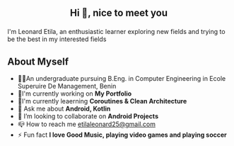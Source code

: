 ## <p align = center>Hi 👋, nice to meet you</p>
I'm Leonard Etila, an enthusiastic learner exploring new fields and trying to be the best in my interested fields

## About Myself
* 👨‍🎓An undergraduate pursuing B.Eng. in Computer Engineering in Ecole Superuire De Management, Benin
* 🔬I'm currently working on **My Portfolio**
* 🌱I'm currently leaerning **Coroutines & Clean Architecture**
* 💬 Ask me about **Android, Kotlin**
* 👯 I’m looking to collaborate on **Android Projects**
* 📪 How to reach me etilaleonard25@gmail.com 
* ⚡ Fun fact **I love Good Music, playing video games and playing soccer**
